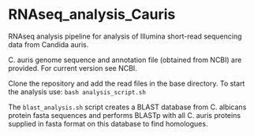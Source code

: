 # RNAseq_analysis_Cauris

RNAseq analysis pipeline for analysis of Illumina short-read sequencing data from Candida auris.

C. auris genome sequence and annotation file (obtained from NCBI) are provided. For current version see NCBI.

Clone the repository and add the read files in the base directory. To start the analysis use: `bash analysis_script.sh`

The `blast_analysis.sh` script creates a BLAST database from C. albicans protein fasta sequences and performs BLASTp with all C. auris proteins supplied in fasta format on this database to find homologues.

